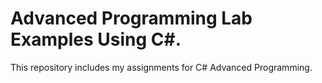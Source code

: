 # Advanced Programming Lab Examples Using C#.

This repository includes my assignments for C# Advanced Programming.

